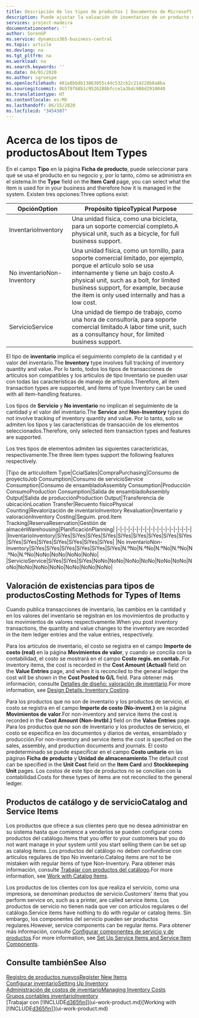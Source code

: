```yaml
---
title: Descripción de los tipos de productos | Documentos de Microsoft
description: Puede ajustar la valuación de inventarios de un producto utilizando los métodos de costos FIFO o Promedio, por ejemplo, cuando los costos de producto cambian por motivos distintos de las transacciones.
services: project-madeira
documentationcenter: ''
author: SorenGP
ms.service: dynamics365-business-central
ms.topic: article
ms.devlang: na
ms.tgt_pltfrm: na
ms.workload: na
ms.search.keywords: ''
ms.date: 04/01/2020
ms.author: sgroespe
ms.openlocfilehash: 481e8bbdb13863055c4dc532cb2c214228b8a8ba
ms.sourcegitcommit: 0b5f8f68b1c9526288bfcce1a3bdc988d2910040
ms.translationtype: HT
ms.contentlocale: es-MX
ms.lasthandoff: 06/15/2020
ms.locfileid: "3454307"
---
```

# <a name="about-item-types"></a><span data-ttu-id="45365-103">Acerca de los tipos de productos</span><span class="sxs-lookup"><span data-stu-id="45365-103">About Item Types</span></span>
<span data-ttu-id="45365-104">En el campo **Tipo** en la página **Ficha de producto**, puede seleccionar para qué se usa el producto en su negocio y, por lo tanto, cómo se administra en el sistema.</span><span class="sxs-lookup"><span data-stu-id="45365-104">In the **Type** field on the **Item Card** page, you can select what the item is used for in your business and therefore how it is managed in the system.</span></span> <span data-ttu-id="45365-105">Existen tres opciones:</span><span class="sxs-lookup"><span data-stu-id="45365-105">Three options exist:</span></span>

|<span data-ttu-id="45365-106">Opción</span><span class="sxs-lookup"><span data-stu-id="45365-106">Option</span></span>|<span data-ttu-id="45365-107">Propósito típico</span><span class="sxs-lookup"><span data-stu-id="45365-107">Typical Purpose</span></span>|
|------|-----------|
|<span data-ttu-id="45365-108">Inventario</span><span class="sxs-lookup"><span data-stu-id="45365-108">Inventory</span></span>|<span data-ttu-id="45365-109">Una unidad física, como una bicicleta, para un soporte comercial completo.</span><span class="sxs-lookup"><span data-stu-id="45365-109">A physical unit, such as a bicycle, for full business support.</span></span>|
|<span data-ttu-id="45365-110">No inventario</span><span class="sxs-lookup"><span data-stu-id="45365-110">Non-Inventory</span></span>|<span data-ttu-id="45365-111">Una unidad física, como un tornillo, para soporte comercial limitado, por ejemplo, porque el artículo solo se usa internamente y tiene un bajo costo.</span><span class="sxs-lookup"><span data-stu-id="45365-111">A physical unit, such as a bolt, for limited business support, for example, because the item is only used internally and has a low cost.</span></span>|
|<span data-ttu-id="45365-112">Servicio</span><span class="sxs-lookup"><span data-stu-id="45365-112">Service</span></span>|<span data-ttu-id="45365-113">Una unidad de tiempo de trabajo, como una hora de consultoría, para soporte comercial limitado.</span><span class="sxs-lookup"><span data-stu-id="45365-113">A labor time unit, such as a consultancy hour, for limited business support.</span></span>|

<span data-ttu-id="45365-114">El tipo de **inventario** implica el seguimiento completo de la cantidad y el valor del inventario.</span><span class="sxs-lookup"><span data-stu-id="45365-114">The **Inventory** type involves full tracking of inventory quantity and value.</span></span> <span data-ttu-id="45365-115">Por lo tanto, todos los tipos de transacciones de artículos son compatibles y los artículos de tipo Inventario se pueden usar con todas las características de manejo de artículos.</span><span class="sxs-lookup"><span data-stu-id="45365-115">Therefore, all item transaction types are supported, and items of type Inventory can be used with all item-handling features.</span></span>

<span data-ttu-id="45365-116">Los tipos de **Servicio** y **No inventario** no implican el seguimiento de la cantidad y el valor del inventario.</span><span class="sxs-lookup"><span data-stu-id="45365-116">The **Service** and **Non-Inventory** types do not involve tracking of inventory quantity and value.</span></span> <span data-ttu-id="45365-117">Por lo tanto, solo se admiten los tipos y las características de transacción de los elementos seleccionados.</span><span class="sxs-lookup"><span data-stu-id="45365-117">Therefore, only selected item transaction types and features are supported.</span></span>

<span data-ttu-id="45365-118">Los tres tipos de elementos admiten las siguientes características, respectivamente.</span><span class="sxs-lookup"><span data-stu-id="45365-118">The three item types support the following features respectively.</span></span>

|<span data-ttu-id="45365-119">Tipo de artículo</span><span class="sxs-lookup"><span data-stu-id="45365-119">Item Type</span></span>|<span data-ttu-id="45365-120">Ccial</span><span class="sxs-lookup"><span data-stu-id="45365-120">Sales</span></span>|<span data-ttu-id="45365-121">Compra</span><span class="sxs-lookup"><span data-stu-id="45365-121">Purchasing</span></span>|<span data-ttu-id="45365-122">Consumo de proyecto</span><span class="sxs-lookup"><span data-stu-id="45365-122">Job Consumption</span></span>|<span data-ttu-id="45365-123">Consumo de servicio</span><span class="sxs-lookup"><span data-stu-id="45365-123">Service Consumption</span></span>|<span data-ttu-id="45365-124">Consumo de ensamblado</span><span class="sxs-lookup"><span data-stu-id="45365-124">Assembly Consumption</span></span>|<span data-ttu-id="45365-125">Producción Consumo</span><span class="sxs-lookup"><span data-stu-id="45365-125">Production Consumption</span></span>|<span data-ttu-id="45365-126">Salida de ensamblado</span><span class="sxs-lookup"><span data-stu-id="45365-126">Assembly Output</span></span>|<span data-ttu-id="45365-127">Salida de producción</span><span class="sxs-lookup"><span data-stu-id="45365-127">Production Output</span></span>|<span data-ttu-id="45365-128">Transferencia de ubicación</span><span class="sxs-lookup"><span data-stu-id="45365-128">Location Transfer</span></span>|<span data-ttu-id="45365-129">Recuento físico</span><span class="sxs-lookup"><span data-stu-id="45365-129">Physical Counting</span></span>|<span data-ttu-id="45365-130">Revalorización de inventario</span><span class="sxs-lookup"><span data-stu-id="45365-130">Inventory Revaluation</span></span>|<span data-ttu-id="45365-131">Inventario y valoración</span><span class="sxs-lookup"><span data-stu-id="45365-131">Inventory Costing</span></span>|<span data-ttu-id="45365-132">Seguim. prod.</span><span class="sxs-lookup"><span data-stu-id="45365-132">Item Tracking</span></span>|<span data-ttu-id="45365-133">Reserva</span><span class="sxs-lookup"><span data-stu-id="45365-133">Reservation</span></span>|<span data-ttu-id="45365-134">Gestión de almacén</span><span class="sxs-lookup"><span data-stu-id="45365-134">Warehousing</span></span>|<span data-ttu-id="45365-135">Planificación</span><span class="sxs-lookup"><span data-stu-id="45365-135">Planning</span></span>|
|-|-|-|-|-|-|-|-|-|-|-|-|-|-|-|-|-|-|
|<span data-ttu-id="45365-136">Inventario</span><span class="sxs-lookup"><span data-stu-id="45365-136">Inventory</span></span>|<span data-ttu-id="45365-137">Sí</span><span class="sxs-lookup"><span data-stu-id="45365-137">Yes</span></span>|<span data-ttu-id="45365-138">Sí</span><span class="sxs-lookup"><span data-stu-id="45365-138">Yes</span></span>|<span data-ttu-id="45365-139">Sí</span><span class="sxs-lookup"><span data-stu-id="45365-139">Yes</span></span>|<span data-ttu-id="45365-140">Sí</span><span class="sxs-lookup"><span data-stu-id="45365-140">Yes</span></span>|<span data-ttu-id="45365-141">Sí</span><span class="sxs-lookup"><span data-stu-id="45365-141">Yes</span></span>|<span data-ttu-id="45365-142">Sí</span><span class="sxs-lookup"><span data-stu-id="45365-142">Yes</span></span>|<span data-ttu-id="45365-143">Sí</span><span class="sxs-lookup"><span data-stu-id="45365-143">Yes</span></span>|<span data-ttu-id="45365-144">Sí</span><span class="sxs-lookup"><span data-stu-id="45365-144">Yes</span></span>|<span data-ttu-id="45365-145">Sí</span><span class="sxs-lookup"><span data-stu-id="45365-145">Yes</span></span>|<span data-ttu-id="45365-146">Sí</span><span class="sxs-lookup"><span data-stu-id="45365-146">Yes</span></span>|<span data-ttu-id="45365-147">Sí</span><span class="sxs-lookup"><span data-stu-id="45365-147">Yes</span></span>|<span data-ttu-id="45365-148">Sí</span><span class="sxs-lookup"><span data-stu-id="45365-148">Yes</span></span>|<span data-ttu-id="45365-149">Sí</span><span class="sxs-lookup"><span data-stu-id="45365-149">Yes</span></span>|<span data-ttu-id="45365-150">Sí</span><span class="sxs-lookup"><span data-stu-id="45365-150">Yes</span></span>|<span data-ttu-id="45365-151">Sí</span><span class="sxs-lookup"><span data-stu-id="45365-151">Yes</span></span>|<span data-ttu-id="45365-152">Sí</span><span class="sxs-lookup"><span data-stu-id="45365-152">Yes</span></span>|
|<span data-ttu-id="45365-153">No inventario</span><span class="sxs-lookup"><span data-stu-id="45365-153">Non-Inventory</span></span>|<span data-ttu-id="45365-154">Sí</span><span class="sxs-lookup"><span data-stu-id="45365-154">Yes</span></span>|<span data-ttu-id="45365-155">Sí</span><span class="sxs-lookup"><span data-stu-id="45365-155">Yes</span></span>|<span data-ttu-id="45365-156">Sí</span><span class="sxs-lookup"><span data-stu-id="45365-156">Yes</span></span>|<span data-ttu-id="45365-157">Sí</span><span class="sxs-lookup"><span data-stu-id="45365-157">Yes</span></span>|<span data-ttu-id="45365-158">Sí</span><span class="sxs-lookup"><span data-stu-id="45365-158">Yes</span></span>|<span data-ttu-id="45365-159">Sí</span><span class="sxs-lookup"><span data-stu-id="45365-159">Yes</span></span>|<span data-ttu-id="45365-160">N.º</span><span class="sxs-lookup"><span data-stu-id="45365-160">No</span></span>|<span data-ttu-id="45365-161">N.º</span><span class="sxs-lookup"><span data-stu-id="45365-161">No</span></span>|<span data-ttu-id="45365-162">N.º</span><span class="sxs-lookup"><span data-stu-id="45365-162">No</span></span>|<span data-ttu-id="45365-163">N.º</span><span class="sxs-lookup"><span data-stu-id="45365-163">No</span></span>|<span data-ttu-id="45365-164">N.º</span><span class="sxs-lookup"><span data-stu-id="45365-164">No</span></span>|<span data-ttu-id="45365-165">N.º</span><span class="sxs-lookup"><span data-stu-id="45365-165">No</span></span>|<span data-ttu-id="45365-166">No</span><span class="sxs-lookup"><span data-stu-id="45365-166">No</span></span>|<span data-ttu-id="45365-167">No</span><span class="sxs-lookup"><span data-stu-id="45365-167">No</span></span>|<span data-ttu-id="45365-168">No</span><span class="sxs-lookup"><span data-stu-id="45365-168">No</span></span>|<span data-ttu-id="45365-169">No</span><span class="sxs-lookup"><span data-stu-id="45365-169">No</span></span>|
|<span data-ttu-id="45365-170">Servicio</span><span class="sxs-lookup"><span data-stu-id="45365-170">Service</span></span>|<span data-ttu-id="45365-171">Sí</span><span class="sxs-lookup"><span data-stu-id="45365-171">Yes</span></span>|<span data-ttu-id="45365-172">Sí</span><span class="sxs-lookup"><span data-stu-id="45365-172">Yes</span></span>|<span data-ttu-id="45365-173">Sí</span><span class="sxs-lookup"><span data-stu-id="45365-173">Yes</span></span>|<span data-ttu-id="45365-174">No</span><span class="sxs-lookup"><span data-stu-id="45365-174">No</span></span>|<span data-ttu-id="45365-175">No</span><span class="sxs-lookup"><span data-stu-id="45365-175">No</span></span>|<span data-ttu-id="45365-176">No</span><span class="sxs-lookup"><span data-stu-id="45365-176">No</span></span>|<span data-ttu-id="45365-177">No</span><span class="sxs-lookup"><span data-stu-id="45365-177">No</span></span>|<span data-ttu-id="45365-178">No</span><span class="sxs-lookup"><span data-stu-id="45365-178">No</span></span>|<span data-ttu-id="45365-179">No</span><span class="sxs-lookup"><span data-stu-id="45365-179">No</span></span>|<span data-ttu-id="45365-180">No</span><span class="sxs-lookup"><span data-stu-id="45365-180">No</span></span>|<span data-ttu-id="45365-181">No</span><span class="sxs-lookup"><span data-stu-id="45365-181">No</span></span>|<span data-ttu-id="45365-182">No</span><span class="sxs-lookup"><span data-stu-id="45365-182">No</span></span>|<span data-ttu-id="45365-183">No</span><span class="sxs-lookup"><span data-stu-id="45365-183">No</span></span>|<span data-ttu-id="45365-184">No</span><span class="sxs-lookup"><span data-stu-id="45365-184">No</span></span>|<span data-ttu-id="45365-185">No</span><span class="sxs-lookup"><span data-stu-id="45365-185">No</span></span>|<span data-ttu-id="45365-186">No</span><span class="sxs-lookup"><span data-stu-id="45365-186">No</span></span>|

## <a name="costing-methods-for-types-of-items"></a><span data-ttu-id="45365-187">Valoración de existencias para tipos de productos</span><span class="sxs-lookup"><span data-stu-id="45365-187">Costing Methods for Types of Items</span></span>
<span data-ttu-id="45365-188">Cuando publica transacciones de inventario, las cambios en la cantidad y en los valores del inventario se registran en los movimientos de producto y los movimientos de valores respectivamente.</span><span class="sxs-lookup"><span data-stu-id="45365-188">When you post inventory transactions, the quantity and value changes to the inventory are recorded in the item ledger entries and the value entries, respectively.</span></span> 

<span data-ttu-id="45365-189">Para los artículos de inventario, el costo se registra en el campo **Importe de costo (real)** en la página **Movimientos de valor**, y cuando se concilia con la contabilidad, el costo se mostrará en el campo **Costo regis. en contab.**.</span><span class="sxs-lookup"><span data-stu-id="45365-189">For inventory items, the cost is recorded in the **Cost Amount (Actual)** field on the **Value Entries** page, and when it is reconciled to the general ledger the cost will be shown in the **Cost Posted to G/L** field.</span></span> <span data-ttu-id="45365-190">Para obtener más información, consulte [Detalles de diseño: valoración de inventario](design-details-inventory-costing.md).</span><span class="sxs-lookup"><span data-stu-id="45365-190">For more information, see [Design Details: Inventory Costing](design-details-inventory-costing.md).</span></span>

<span data-ttu-id="45365-191">Para los productos que no son de inventario y los productos de servicio, el costo se registra en el campo **Importe de costo (No-invent.)** en la página **Movimientos de valor**.</span><span class="sxs-lookup"><span data-stu-id="45365-191">For non-inventory and service items the cost is recorded in the **Cost Amount (Non-Invtbl.)** field on the **Value Entries** page.</span></span> <span data-ttu-id="45365-192">Para los productos que no son de inventario y los productos de servicio, el costo se especifica en los documentos y diarios de ventas, ensamblado y producción.</span><span class="sxs-lookup"><span data-stu-id="45365-192">For non-inventory and service items the cost is specified on the sales, assembly, and production documents and journals.</span></span> <span data-ttu-id="45365-193">El costo predeterminado se puede especificar en el campo **Costo unitario** en las páginas **Ficha de producto** y **Unidad de almacenamiento**.</span><span class="sxs-lookup"><span data-stu-id="45365-193">The default cost can be specified in the **Unit Cost** field on the **Item Card** and **Stockkeeping Unit** pages.</span></span> <span data-ttu-id="45365-194">Los costos de este tipo de productos no se concilian con la contabilidad.</span><span class="sxs-lookup"><span data-stu-id="45365-194">Costs for these types of items are not reconciled to the general ledger.</span></span> 

## <a name="catalog-and-service-items"></a><span data-ttu-id="45365-195">Productos de catálogo y de servicio</span><span class="sxs-lookup"><span data-stu-id="45365-195">Catalog and Service Items</span></span>
<span data-ttu-id="45365-196">Los productos que ofrece a sus clientes pero que no desea administrar en su sistema hasta que comience a venderlos se pueden configurar como productos del catálogo.</span><span class="sxs-lookup"><span data-stu-id="45365-196">Items that you offer to your customers but you do not want manage in your system until you start selling them can be set up as catalog items.</span></span> <span data-ttu-id="45365-197">Los productos del catálogo no deben confundirse con artículos regulares de tipo No inventario.</span><span class="sxs-lookup"><span data-stu-id="45365-197">Catalog items are not to be mistaken with regular items of type Non-Inventory.</span></span> <span data-ttu-id="45365-198">Para obtener más información, consulte [Trabajar con productos del catálogo](inventory-how-work-nonstock-items.md).</span><span class="sxs-lookup"><span data-stu-id="45365-198">For more information, see [Work with Catalog Items](inventory-how-work-nonstock-items.md).</span></span>

<span data-ttu-id="45365-199">Los productos de los clientes con los que realiza el servicio, como una impresora, se denominan productos de servicio.</span><span class="sxs-lookup"><span data-stu-id="45365-199">Customers' items that you perform service on, such as a printer, are called service items.</span></span> <span data-ttu-id="45365-200">Los productos de servicio no tienen nada que ver con artículos regulares o del catálogo.</span><span class="sxs-lookup"><span data-stu-id="45365-200">Service items have nothing to do with regular or catalog items.</span></span> <span data-ttu-id="45365-201">Sin embargo, los componentes del servicio pueden ser productos regulares.</span><span class="sxs-lookup"><span data-stu-id="45365-201">However, service components can be regular items.</span></span> <span data-ttu-id="45365-202">Para obtener más información, consulte [Configurar componentes de servicio y de productos](service-how-setup-service-items.md).</span><span class="sxs-lookup"><span data-stu-id="45365-202">For more information, see [Set Up Service Items and Service Item Components](service-how-setup-service-items.md).</span></span>

## <a name="see-also"></a><span data-ttu-id="45365-203">Consulte también</span><span class="sxs-lookup"><span data-stu-id="45365-203">See Also</span></span>
[<span data-ttu-id="45365-204">Registro de productos nuevos</span><span class="sxs-lookup"><span data-stu-id="45365-204">Register New Items</span></span>](inventory-how-register-new-items.md)  
[<span data-ttu-id="45365-205">Configurar inventario</span><span class="sxs-lookup"><span data-stu-id="45365-205">Setting Up Inventory</span></span>](inventory-setup-inventory.md)  
[<span data-ttu-id="45365-206">Administración de costos de inventario</span><span class="sxs-lookup"><span data-stu-id="45365-206">Managing Inventory Costs</span></span>](finance-manage-inventory-costs.md)  
[<span data-ttu-id="45365-207">Grupos contables inventario</span><span class="sxs-lookup"><span data-stu-id="45365-207">Inventory</span></span>](inventory-manage-inventory.md)  
<span data-ttu-id="45365-208">[Trabajar con [!INCLUDE[d365fin](includes/d365fin_md.md)]](ui-work-product.md)</span><span class="sxs-lookup"><span data-stu-id="45365-208">[Working with [!INCLUDE[d365fin](includes/d365fin_md.md)]](ui-work-product.md)</span></span>
